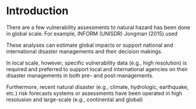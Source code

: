 # Introduction


There are a few vulnerability assessments to natural hazard has been done in global scale. 
For example, INFORM (UNISDR)
Jongman (2015) used 

These analyses can estimate global impacts or support national and international disaster managements and their decision makings. 

In local scale, however, specific vulnerability data (e.g., high resolution) is required and preferred to support local and international agencies on their disaster managements in both pre- and post-managements.

Furthermore, recent natural disaster (e.g., climate, hydrologic, earthquake, etc.) risk forecasts systems or assessments have been operated in high resolusion and large-scale (e.g., continental and global)



